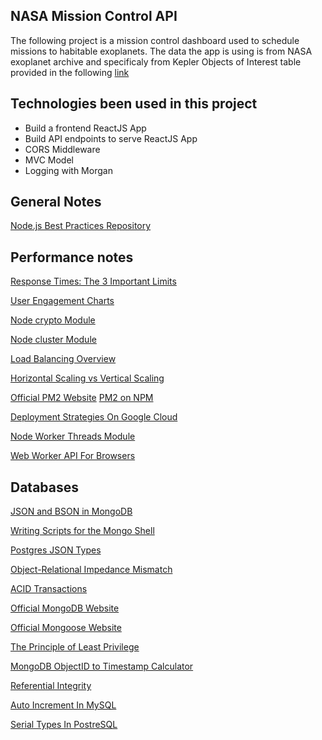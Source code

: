 ## NASA Mission Control API

The following project is a mission control dashboard used to schedule missions to habitable exoplanets. The data the app is using is from NASA exoplanet archive and specificaly from Kepler Objects of Interest table provided in the following [link](https://exoplanetarchive.ipac.caltech.edu/cgi-bin/TblView/nph-tblView?app=ExoTbls&config=cumulative)

## Technologies been used in this project

- Build a frontend ReactJS App
- Build API endpoints to serve ReactJS App
- CORS Middleware
- MVC Model
- Logging with Morgan

## General Notes

[Node.js Best Practices Repository](https://github.com/goldbergyoni/nodebestpractices)

## Performance notes

[Response Times: The 3 Important Limits](https://www.nngroup.com/articles/response-times-3-important-limits/)

[User Engagement Charts](https://speedcurve.com/blog/web-performance-monitoring-user-engagement/)

[Node crypto Module](https://nodejs.org/api/crypto.html)

[Node cluster Module](https://nodejs.org/api/cluster.html)

<a href="https://en.wikipedia.org/wiki/Load_balancing_(computing)">Load Balancing Overview</a>

[Horizontal Scaling vs Vertical Scaling](https://www.section.io/blog/scaling-horizontally-vs-vertically/)

[Official PM2 Website](https://pm2.keymetrics.io/)
[PM2 on NPM](https://www.npmjs.com/package/pm2)

[Deployment Strategies On Google Cloud](https://cloud.google.com/architecture/application-deployment-and-testing-strategies)

[Node Worker Threads Module](https://nodejs.org/api/worker_threads.html)

[Web Worker API For Browsers](https://developer.mozilla.org/en-US/docs/Web/API/Web_Workers_API)

## Databases

[JSON and BSON in MongoDB](https://www.mongodb.com/json-and-bson)

[Writing Scripts for the Mongo Shell](https://docs.mongodb.com/manual/tutorial/write-scripts-for-the-mongo-shell/)

[Postgres JSON Types](https://www.postgresql.org/docs/current/datatype-json.html)

[Object-Relational Impedance Mismatch](https://en.wikipedia.org/wiki/Object%E2%80%93relational_impedance_mismatch)

[ACID Transactions](https://www.ibm.com/docs/en/cics-ts/5.4?topic=processing-acid-properties-transactions)

[Official MongoDB Website](https://www.mongodb.com/)

[Official Mongoose Website](https://mongoosejs.com/)

[The Principle of Least Privilege](https://www.cyberark.com/what-is/least-privilege/)

[MongoDB ObjectID to Timestamp Calculator](https://steveridout.github.io/)

[Referential Integrity](https://en.wikipedia.org/wiki/Referential_integrity)

[Auto Increment In MySQL](https://dev.mysql.com/doc/refman/8.0/en/example-auto-increment.html)

[Serial Types In PostreSQL](https://www.postgresql.org/docs/current/datatype-numeric.html#DATATYPE-SERIAL)
